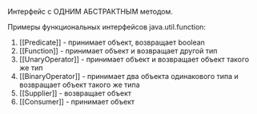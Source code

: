 Интерфейс с ОДНИМ АБСТРАКТНЫМ методом.  

Примеры функциональных интерфейсов java.util.function:  

1. [[Predicate]] - принимает объект, возвращает boolean
2. [[Function]] - принимает объект и возвращает другой тип
3. [[UnaryOperator]] - принимает объект и возвращает объект такого же тип
4. [[BinaryOperator]] - принимает два объекта одинакового типа и возвращает объект такого же типа
5. [[Supplier]] - возвращает объект
6. [[Consumer]] - принимает объект
